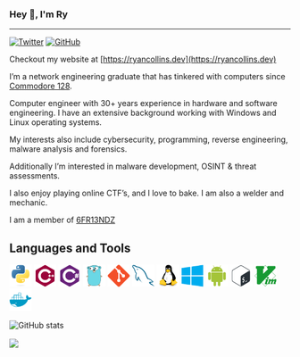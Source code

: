 ### Hey 👋, I'm Ry
----

<a href="https://twitter.com/ryancollins_dev" target="_blank"><img src="https://img.shields.io/badge/-Twitter-1ca0f1?style=flat-square&labelColor=1ca0f1&logo=twitter&logoColor=white" alt="Twitter"></a>
<a href="https://github.com/ryancollins-dev" target="_blank"><img src="https://img.shields.io/badge/-GitHub-181717?style=flat-square&logo=github" alt="GitHub"></a>

Checkout my website at [https://ryancollins.dev](https://ryancollins.dev)

I’m a network engineering graduate that has tinkered with computers since [Commodore 128](https://en.wikipedia.org/wiki/Commodore_128).

Computer engineer with 30+ years experience in hardware and software engineering. I have an extensive background working with Windows and Linux operating systems.

My interests also include cybersecurity, programming, reverse engineering, malware analysis and forensics.

Additionally I’m interested in malware development, OSINT & threat assessments.

I also enjoy playing online CTF’s, and I love to bake. I am also a welder and mechanic. 

I am a member of [6FR13NDZ](https://www.hackthebox.eu/teams/profile/1366)

## Languages and Tools

<code><img height="40" src="https://github.com/devicons/devicon/blob/master/icons/python/python-original.svg"></code>
<code><img height="40" src="https://github.com/devicons/devicon/blob/master/icons/cplusplus/cplusplus-plain.svg"></code>
<code><img height="40" src="https://github.com/devicons/devicon/blob/master/icons/csharp/csharp-plain.svg"></code>
<code><img height="40" src="https://github.com/devicons/devicon/blob/master/icons/go/go-original.svg"></code>
<code><img height="40" src="https://github.com/devicons/devicon/blob/master/icons/git/git-original.svg"></code>
<code><img height="40" src="https://github.com/devicons/devicon/blob/master/icons/mysql/mysql-plain.svg"></code>
<code><img height="40" src="https://github.com/devicons/devicon/blob/master/icons/linux/linux-original.svg"></code>
<code><img height="40" src="https://github.com/devicons/devicon/blob/master/icons/windows8/windows8-original.svg"></code>
<code><img height="40" src="https://github.com/devicons/devicon/blob/master/icons/android/android-plain.svg"></code>
<code><img height="40" src="https://github.com/devicons/devicon/blob/master/icons/bash/bash-plain.svg"></code>
<code><img height="40" src="https://github.com/devicons/devicon/blob/master/icons/vim/vim-plain.svg"></code>
<code><img height="40" src="https://github.com/devicons/devicon/blob/master/icons/docker/docker-plain.svg"></code>

![GitHub stats](https://github-readme-stats.vercel.app/api?username=ryancollins-dev&theme=chartreuse-dark&show_icons=true)

<a href="https://ryancollins.dev">
  <img align="center" src="https://github-readme-stats.vercel.app/api/top-langs/?username=ryancollins-dev&&hide=cmake&langs_count=4&line_height=35&theme=chartreuse-dark" />
</a>
